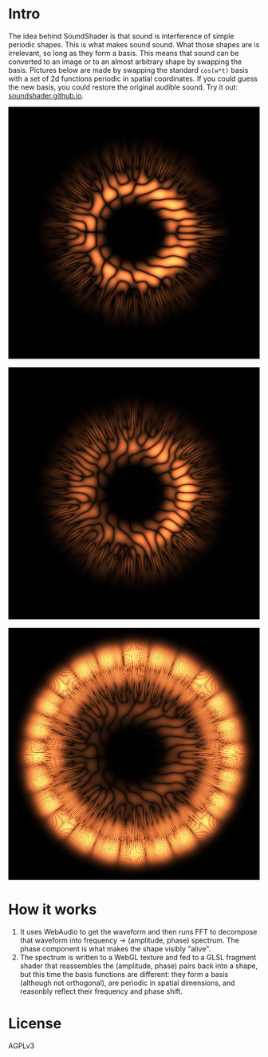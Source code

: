 # Intro

The idea behind SoundShader is that sound is interference of simple periodic shapes. This is what makes sound sound. What those shapes are is irrelevant, so long as they form a basis. This means that sound can be converted to an image or to an almost arbitrary shape by swapping the basis. Pictures below are made by swapping the standard `cos(w*t)` basis with a set of 2d functions periodic in spatial coordinates. If you could guess the new basis, you could restore the original audible sound. Try it out: [soundshader.github.io](https://soundshader.github.io/).

![](pics/1.png)

![](pics/2.png)

![](pics/3.png)

# How it works

1. It uses WebAudio to get the waveform and then runs FFT to decompose that waveform into frequency -> (amplitude, phase) spectrum. The phase component is what makes the shape visibly "alive".
2. The spectrum is written to a WebGL texture and fed to a GLSL fragment shader that reassembles the (amplitude, phase) pairs back into a shape, but this time the basis functions are different: they form a basis (although not orthogonal), are periodic in spatial dimensions, and reasonbly reflect their frequency and phase shift.

# License

AGPLv3
